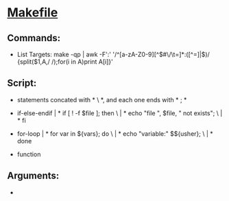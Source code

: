 [ Makefile ](https://www.gnu.org/software/make/manual/make.html)
======

## Commands:
- List Targets:   make -qp | awk -F':' '/^[a-zA-Z0-9][^$#\/\t=]*:([^=]|$)/ {split($1,A,/ /);for(i in A)print A[i]}'

## Script:
 - statements concated with * \ *,  and each one ends with * ; *
 - if-else-endif
| * if [ ! -f $file ]; then \ 
| *   echo "file ", $file, " not exists"; \ 
| * fi   
 - for-loop
| * for var in ${vars}; do \ 
| *   echo "variable:" $${usher}; \ 
| * done
 
 - function
 
## Arguments:
 - 
